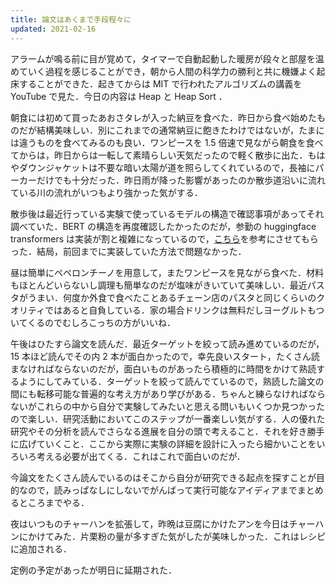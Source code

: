 ```yaml
---
title: 論文はあくまで手段程々に
updated: 2021-02-16
---
```


アラームが鳴る前に目が覚めて，タイマーで自動起動した暖房が段々と部屋を温めていく過程を感じることができ，朝から人間の科学力の勝利と共に機嫌よく起床することができた．起きてからは MIT で行われたアルゴリズムの講義を YouTube で見た．今日の内容は Heap と Heap Sort ．

朝食には初めて買ったあおさタレが入った納豆を食べた．昨日から食べ始めたものだが結構美味しい．別にこれまでの通常納豆に飽きたわけではないが，たまには違うものを食べてみるのも良い．ワンピースを 1.5 倍速で見ながら朝食を食べてからは，昨日からは一転して素晴らしい天気だったので軽く散歩に出た．もはやダウンジャケットは不要な暗い太陽が道を照らしてくれているので，長袖にパーカーだけでも十分だった．昨日雨が降った影響があったのか散歩道沿いに流れている川の流れがいつもより強かった気がする．

散歩後は最近行っている実験で使っているモデルの構造で確認事項があってそれ調べていた．BERT の構造を再度確認したかったのだが，参勤の huggingface transformers は実装が割と複雑になっているので，[こちら](https://github.com/codertimo/BERT-pytorch)を参考にさせてもらった．結局，前回までに実装していた方法で問題なかった．

昼は簡単にペペロンチーノを用意して，またワンピースを見ながら食べた．材料もほとんどいらないし調理も簡単なのだが塩味がきいていて美味しい．最近パスタがうまい．何度か外食で食べたことあるチェーン店のパスタと同じくらいのクオリティではあると自負している．家の場合ドリンクは無料だしヨーグルトもついてくるのでむしろこっちの方がいいね．

午後はひたすら論文を読んだ．最近ターゲットを絞って読み進めているのだが，15 本ほど読んでその内 2 本が面白かったので，幸先良いスタート，たくさん読まなければならないのだが，面白いものがあったら積極的に時間をかけて熟読するようにしてみている．ターゲットを絞って読んでているので，熟読した論文の間にも転移可能な普遍的な考え方があり学びがある．ちゃんと練らなければならないがこれらの中から自分で実験してみたいと思える問いもいくつか見つかったので楽しい．研究活動においてこのステップが一番楽しい気がする．人の優れた研究やその分析を読んでさらなる進展を自分の頭で考えること．それを好き勝手に広げていくこと．ここから実際に実験の詳細を設計に入ったら細かいことをいろいろ考える必要が出てくる．これはこれで面白いのだが．

今論文をたくさん読んでいるのはそこから自分が研究できる起点を探すことが目的なので，読みっぱなしにしないでがんばって実行可能なアイディアまでまとめるところまでやる．

夜はいつものチャーハンを拡張して，昨晩は豆腐にかけたアンを今日はチャーハンにかけてみた．片栗粉の量が多すぎた気がしたが美味しかった．これはレシピに追加される．

定例の予定があったが明日に延期された．
